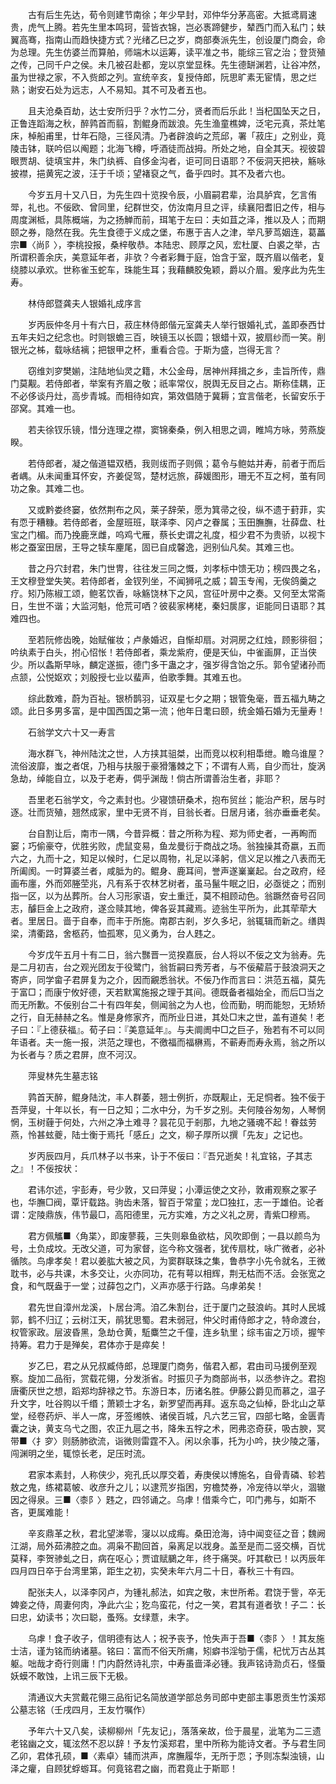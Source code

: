 <!-- { "loadSidebar": true } -->
　　古有后生先达，荀令则建节南徐；年少早封，邓仲华分茅高密。大抵鸢肩速贵，虎气上腾。若先生里本鸣珂，营皆衣锦，岂必褭蹄健步，辇西门而入私门；蚨翼高骞，指南山而趋快捷方式？光绪乙巳之岁，商部奏派先生，创设厦门商会，命为总理。先生仿婆兰而算舶，师端木以运筹，读平准之书，能综三官之治；登货殖之传，己同千户之侯。未几被召赴都，宠以京堂显秼。先生德缾渊若，让谷冲然，虽为世禄之家，不入赀郎之列。宣统辛亥，复授侍郎，阮思旷素无宦情，思之烂熟；谢安石处为远志，人不易知。其不可及者五也。

　　且夫沧桑百劫，达士安所归乎？水竹二分，贤者而后乐此！当杞国坠天之日，正鲁连蹈海之秋，醉鹑首而翦，割鲲身而跋浪。先生渔童樵婢，泛宅元真，茶灶笔床，棹船甫里，廿年石隐，三径风清。乃者辟浪屿之荒邱，署「菽庄」之别业，竟陵击钵，联吟侣以阄题；北海飞樽，呼酒徒而战拇。所处之地，自全其天。视彼碧眼贾胡、徒填宝井，朱门纨裤、自侈金沟者，讵可同日语耶？不佞洞天把袂，觞咏披襟，挹黄宪之波，汪于千顷；望褚裒之气，备乎四时。其不及者六也。

　　今岁五月十又八日，为先生四十览揆令辰，小眉嗣君辈，治具胪宾，乞言侑斝，礼也。不佞欧、曾同里，纪群世交，仿汝南月旦之评，续襄阳耆旧之传，相与周度渊柢，具陈概端，为之扬觯而前，珥笔于左曰：夫如苴之泽，推以及人；而期颐之券，隐然在我。先生食德于义成之堡，布惠于吉人之津，举凡萝茑姻连，葛藟宗■〈尚阝〉，李桃投报，桑梓敬恭。本陆忠、顾厚之风，宏杜厦、白裘之举，古所谓积善余庆，美意延年者，非欤？今者彩舞于庭，饴含于室，既齐眉以偕老，复绕膝以承欢。世称雀玉蛇车，珠能生耳；我藉麟胶兔颖，爵以介眉。爰序此为先生寿。

　　林侍郎暨龚夫人银婚礼成序言

　　岁丙辰仲冬月十有六日，菽庄林侍郎偕元室龚夫人举行银婚礼式，盖即泰西廿五年夫妇之纪念也。时则银蟾三百，映镜玉以长圆；银蜡十双，披扇纱而一笑。削银光之柹，载咏结褵；把银甲之杯，重看合卺。于斯为盛，岂得无言？

　　窃维刘穸樊媊，注陆地仙灵之籍，木公金母，居神州拜揖之乡，圭旨所传，鼎门莫觏。若侍郎者，举案有齐眉之敬；祇率常仪，脱舆无反目之占。斯称佳耦，正不必侈谈丹灶，高步青城。而相待如宾，第效倡随于冀耨；宜言偕老，长留安乐于邵窝。其难一也。

　　若夫徐钗乐镜，惜分连理之襟，窦锦秦桑，例入相思之调，睢鸠方咏，劳燕旋睽。

　　若侍郎者，凝之偕道韫双栖，我则绂而子则佩；葛令与鲍姑并寿，前者于而后者嵎。从未闻重耳怀安，齐姜促驾，楚材远旅，薛媛图形，珊无不互之柯，茧有同功之象。其难二也。

　　又或黔娄终窭，依然荆布之风，莱子辞荣，愿为箕帚之役，纵不遗于葑菲，实有恧于糟糠。若侍郎者，金屋班班，联泽李、冈卢之眷属；玉田膴膴，壮薛盘、杜宝之门楣。而乃挽鹿烹雌，呜鸡弋雁，蔡长史谓之礼度，桓少君不为贵骄，以视卞彬之蚕室田居，王导之犊车麈尾，固已自成馨逸，迥别仙凡矣。其难三也。

　　昔之丹穴封君，朱门世冑，往往发三同之慨，刘孝标中馈无功；榜四畏之名，王文穆登堂失笑。若侍郎者，金钗列坐，不闻狮吼之威；碧玉专闱，无俟鸽羹之疗。矧乃陈椒工颂，鲍茗饮香，咏觞饶林下之风，宫征叶房中之奏。又何至太常斋日，生世不谐；大监河魁，伧荒可哂？彼裴家栲栳，秦妇扊扅，讵能同日语耶？其难四也。

　　至若阮修齿晚，始赋催妆；卢彖婚迟，自惭却扇。对洞房之红烛，顾影徘徊；吟纨素于白头，拊心怊怅！若侍郎者，乘龙紫府，便是天仙，中雀画屏，正当侠少。所以螽斯早咏，麟定遂振，德门多干蛊之才，强岁得含饴之乐。郭令望诸孙而点颔，公悦妪欢；刘殷授七业以蜚声，伯歌季舞。其难五也。

　　综此数难，蔚为百祉。银桥鹊羽，证双星七夕之期；银管兔毫，晋五福九畴之颂。此日多男多富，是中国西国之第一流；他年日耄曰颐，统金婚石婚为无量寿！

　　石翁学文六十又一寿言

　　海水群飞，神州陆沈之世，人方挟其驵桀，出而竞以权利相馽绁。瞻乌谁屋？流俗波靡，蚩之者氓，乃相与扶服于豪猾籓棘之下；不谓有人焉，自少而壮，旋涡急劫，绰能自立，以及于老寿，倜乎渊哉！倘古所谓善治生者，非耶？

　　吾里老石翁学文，今之素封也。少寝馈研桑术，抱布贸丝；能治产积，居与时逐。壮而货殖，翘然成家，里中无贤不肖，目翁长者。日居月诸，翁亦垂垂老矣。

　　台自割让后，南市一隅，今昔异概：昔之所称为程、郑为师史者，一再眴而窭；巧偷豪夺，优胜劣败，虎鼠变易，鱼龙曼衍于商战之场。翁独操其奇嬴，五而六之，九而十之，知足以候时，仁足以周物，礼足以泽躬，信义足以推之八表而无所阖阂。一时算婆兰者，咸胝为的。鲲身、鹿耳间，誉声遂嶪嶪起。台之政府，经画布廛，外而郊塍茔兆，凡有系于农林艺树者，虽马鬣牛眠之旧，必亟徙之；而别指一区，以为丛葬所。台人习形家语，安土重迁，莫不相顾动色。翁蹶然奋号召同志，醵巨金上之政府，遂佥赎其地，俾各妥其藏焉。迹翁生平所为，此其荦荦大者。里居日。啬于自奉，而丰于所施。南郡古剎，岁久多圮，翁辄辑而新之。缮舆梁，清衢路，舍柩药，恤孤寒，见义勇为，台人韪之。

　　今岁戊午五月十有二日，翁六豒晋一览揆嘉辰，台人将以不佞之文为翁寿。先是二月初吉，台之观光团友于役鹭门，翁哲嗣曰秀芳者，与不佞薢茩于鼓浪洞天之寄庐，同学畲子君屏复为之介，因而覶悉翁状。不佞乃作而言曰：洪范五福，莫先于富□；而康宁攸好德，天若默寓施报之理于其间。德既备者福始全，而后□当之而无所歉。不佞别台二十有四年矣，侧闻翁之为人也，俭而勤，明而能恕，无矫矫之行，自无赫赫之名。惟是身修家齐，而所业日进，其处□末之世，盖有道矣！老子曰：『上德获福』。荀子曰：『美意延年』。与夫阛阓中□之巨子，殆若有不可以同年语者。夫一施一报，洪范之理也，不徼福而福楙焉，不蕲寿而寿永焉，翁之所以为长者与？质之君屏，庶不河汉。

　　萍叟林先生墓志铭

　　鹑首天醉，鲲身陆沈，丰人群萎，翘士例折，亦既觏止，无足恫者。独不佞于吾萍叟，十年以长，有一日之知；二水中分，为千岁之别。夫何陵谷匆匆，人琴惘惘，玉树薶于何处，六州之净土难寻？昙花见于剎那，九地之骚魂不起！眷兹劳燕，怜甚蚿夔，陆士衡于焉托「感丘」之文，柳子厚所以撰「先友」之记也。

　　岁丙辰四月，兵爪林子以书来，讣于不佞曰：『吾兄逝矣！礼宜铭，子其志之』！不佞按状：

　　君讳尔述，宇彭寿，号少敦，又曰萍叟；小潭运使之文孙，敦甫观察之冢子也，华膴□阀，覃讦载路。驹齿未落，智百于常童；龙□独扛，志一于雄伯。论者谓：定陵鼎族，伟节最□，高阳德里，元方实难，方之义礼之房，青紫□穆焉。

　　君方佩觿■〈角枼〉，即废蓼莪，三失则皋鱼欲枯，风吹即倒；一县以颜鸟为号，土负成坟。无改父道，可为家督，迄今称文强者，犹传扇枕，咏广微者，必补循陔。鸟虖孝矣！君以姜肱大被之风，为窦群联珠之集，鲁恭字小先令就名，王微耽书，必与共课，木多交让，火亦同功，花有萼以相辉，荆无枯而不活。会张宽之食，和气既盎于一堂；过薛包之门，义声亦感于行路。乌虖弟矣！

　　君先世自漳州龙溪，卜居台湾。洎乙朱割台，迁于厦门之鼓浪屿。其时人民城郭，鹤不归辽；云树江天，鹃犹思蜀。君未弱冠，仲父时甫侍郎才之，特命渡台，权管家政。层波昏黑，急劫仓黄，駈麋竺之千僮，连乡轨里；综韦宙之万顷，握笇持筹。君力于是殚矣，君体亦于是瘁矣！

　　岁乙巳，君之从兄叔臧侍郎，总理厦门商务，偕君入都，君由司马援例至观察。旋加二品衔，赏载花翎，分发浙省。时振贝子为商部尚书，以丞参许之。君抱唐衢厌世之想，蹈郑均辞禄之节。东游日本，历诸名胜。伊藤公爵见而慕之，温子升文字，吐谷购以千缗；萧颖士才名，新罗望而再拜。返东岛之仙棹，卧北山之草堂，经卷药炉、半人一席，牙签缃帙、诸侯百城，凡六艺三官，四部七略，金匮青囊之诀，黄支乌弋之图，农正九扈之书，降朱五牸之术，罔弗恣奇获，吸古腴，冥带■〈扌穸〉则肠肺欲流，诣微则雷霆不入。闲以余事，托为小吟，抉少陵之藩，闯渊明之坐，辄惊长老，足压时流。

　　君家本素封，人称侠少，宛孔氏以厚交着，寿庚侯以博施名，自骨青磷、轸若敖之鬼，练裙葛帔、收彦升之儿；以逮荒岁指困，穷檐焚券，冷宠待以举火，涸辙因之得泉。三■〈桼阝〉韪之，四邻诵之。乌虖！借乘今亡，叩门弗与，如斯不吝，更属难能！

　　辛亥鼎革之秋，君北望涕零，寖以以成痗。桑田沧海，诗中闻变征之音；魏阙江湖，局外茹沸腔之血。凋枭不勘回首，枭离足以戕身。盖至是而二竖交横，百忧莫释，李贺骖虬之日，病在呕心；贾谊赋鵩之年，终于痛哭。吁其欷已！以丙辰年四月四日卒于台湾里第，距生之初，实癸未年六月二十日，春秋三十有四。

　　配张夫人，以泽李冈卢，为锺礼郝法，如宾之敬，末世所希。君饶于訾，卒无婢妾之侍，周妻何肉，净此六尘；犵鸟蛮花，付之一笑，君其有道者欤！子二：长曰忠，幼读书；次曰聪，蚤殇。女绿薏，未字。

　　乌虖！食子收子，信明德有达人；祝予丧予，怆失声于吾■〈桼阝〉！其友施士洁，谨为铭而纳诸墓。铭曰：富而不俗天所痡，矧癖书淫劬于儒，杞忧万古丛其躯。咄哉才奇行则庸！门内蔚然诗礼宗，中寿虽啬泽必锺。我声铭诗泐贞石，怪蜃妖蟆不敢蚀，上讯三辰下无极。

　　清通议大夫赏戴花翎三品衔记名简放道学部总务司郎中吏部主事恩贡生竹溪郑公墓志铭（壬戌四月，王友竹嘱作）

　　予年六十又八矣，读柳柳州「先友记」，落落亲故，俭于晨星，泚笔为二三遗老铭幽之文，辄泫然不忍以辞！予友竹溪郑君，里中所称为能诗文者。予与君生同乙卯，君体孔硕，■〈素卓〉辅而洪声，席膴履华，无所于恧；予则冻梨浊镜，山泽之癯，自顾犹蜉蝣耳。何竟铭君之幽，而君竟止于斯耶！

